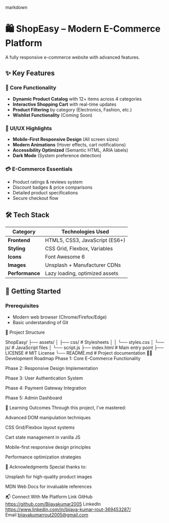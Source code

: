 markdown
# 🛍️ ShopEasy – Modern E-Commerce Platform



A fully responsive e-commerce website with advanced features.
## ✨ Key Features

### 🛒 Core Functionality
- **Dynamic Product Catalog** with 12+ items across 4 categories
- **Interactive Shopping Cart** with real-time updates
- **Product Filtering** by category (Electronics, Fashion, etc.)
- **Wishlist Functionality** (Coming Soon)

### 🎨 UI/UX Highlights
- **Mobile-First Responsive Design** (All screen sizes)
- **Modern Animations** (Hover effects, cart notifications)
- **Accessibility Optimized** (Semantic HTML, ARIA labels)
- **Dark Mode** (System preference detection)

### 💳 E-Commerce Essentials
- Product ratings & reviews system
- Discount badges & price comparisons
- Detailed product specifications
- Secure checkout flow

## 🛠️ Tech Stack

| Category       | Technologies Used |
|----------------|-------------------|
| **Frontend**   | HTML5, CSS3, JavaScript (ES6+) |
| **Styling**    | CSS Grid, Flexbox, Variables |
| **Icons**      | Font Awesome 6 |
| **Images**     | Unsplash + Manufacturer CDNs |
| **Performance** | Lazy loading, optimized assets |

## 🚀 Getting Started

### Prerequisites
- Modern web browser (Chrome/Firefox/Edge)
- Basic understanding of Git


📂 Project Structure

ShopEasy/
├── assets/
│   ├── css/              # Stylesheets
│   │   └── styles.css
│   └── js/               # JavaScript files
│       └── script.js
├── index.html            # Main entry point
├── LICENSE               # MIT License
└── README.md             # Project documentation
🧑‍💻 Development Roadmap
Phase 1: Core E-Commerce Functionality

Phase 2: Responsive Design Implementation

Phase 3: User Authentication System

Phase 4: Payment Gateway Integration

Phase 5: Admin Dashboard

🌟 Learning Outcomes
Through this project, I've mastered:

Advanced DOM manipulation techniques

CSS Grid/Flexbox layout systems

Cart state management in vanilla JS

Mobile-first responsive design principles

Performance optimization strategies

🤝 Acknowledgments
Special thanks to:



Unsplash for high-quality product images

MDN Web Docs for invaluable references

📬 Connect With Me
Platform	Link
GitHub	https://github.com/Bijayakumar2005
LinkedIn https://www.linkedin.com/in/bijaya-kumar-rout-369453287/	
Email	bijayakumarrout2005@gmail.com
